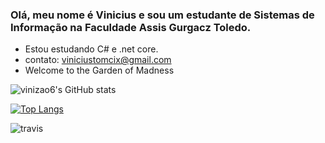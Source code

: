 ### Olá, meu nome é Vinicius e sou um estudante de Sistemas de Informação na Faculdade Assis Gurgacz Toledo.

- Estou estudando C# e .net core.
- contato: viniciustomcix@gmail.com
- Welcome to the Garden of Madness

![vinizao6's GitHub stats](https://github-readme-stats.vercel.app/api?username=vinizao6&show_icons=true&theme=gruvbox)

[![Top Langs](https://github-readme-stats.vercel.app/api/top-langs/?username=vinizao6)](https://github.com/vinizao6/github-readme-stats)

![travis](https://i.kym-cdn.com/photos/images/newsfeed/001/893/437/822.gif)



